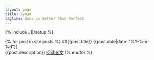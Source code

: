 ```yaml
---
layout: page
title: Cyeam
tagline: Done is Better Than Perfect
---
```

{% include JB/setup %}

{% for post in site.posts %}
##{{post.title}}
{{post.date|date: "%Y-%m-%d"}}   
{{post.description}}
[阅读全文]({{post.url}})
{% endfor %}